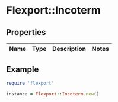 # Flexport::Incoterm

## Properties

| Name | Type | Description | Notes |
| ---- | ---- | ----------- | ----- |

## Example

```ruby
require 'flexport'

instance = Flexport::Incoterm.new()
```

